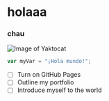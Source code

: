 # holaaa
### chau

![Image of Yaktocat](https://octodex.github.com/images/yaktocat.png)


```javascript
var myVar = "¡Hola mundo!";
```

- [ ] Turn on GitHub Pages
- [ ] Outline my portfolio
- [ ] Introduce myself to the world
